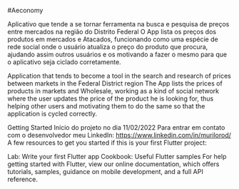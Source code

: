 #Aeconomy

Aplicativo que tende a se tornar ferramenta na busca e pesquisa de preços entre mercados na região do Distrito Federal O App lista os preços dos produtos em mercados e Atacados, funcionando como uma espécie de rede social onde o usuário atualiza o preço do produto que procura, ajudando assim outros usuários e os motivando a fazer o mesmo para que o aplicativo seja ciclado corretamente.

Application that tends to become a tool in the search and research of prices between markets in the Federal District region The App lists the prices of products in markets and Wholesale, working as a kind of social network where the user updates the price of the product he is looking for, thus helping other users and motivating them to do the same so that the application is cycled correctly.

Getting Started
Início do projeto no dia 11/02/2022 Para entrar em contato com o desenvolvedor meu LinkedIn: https://www.linkedin.com/in/murilorod/ A few resources to get you started if this is your first Flutter project:

Lab: Write your first Flutter app
Cookbook: Useful Flutter samples
For help getting started with Flutter, view our online documentation, which offers tutorials, samples, guidance on mobile development, and a full API reference.
